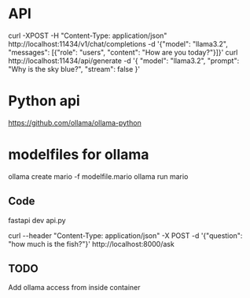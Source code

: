 
# API
curl -XPOST -H "Content-Type: application/json" http://localhost:11434/v1/chat/completions -d '{"model": "llama3.2", "messages": [{"role": "users", "content": "How are you today?"}]}'
curl http://localhost:11434/api/generate -d '{
  "model": "llama3.2",
  "prompt": "Why is the sky blue?",
  "stream": false
}'

# Python api 
https://github.com/ollama/ollama-python


# modelfiles for ollama
ollama create mario -f modelfile.mario
ollama run mario



## Code
fastapi dev api.py

curl --header "Content-Type: application/json" -X POST -d '{"question": "how much is the fish?"}' http://localhost:8000/ask

## TODO 
Add ollama access from inside container
